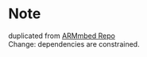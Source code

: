 # Note
duplicated from [ARMmbed Repo](https://github.com/ARMmbed/mbed-hal-atmel-samcortexm4)  
Change: dependencies are constrained.